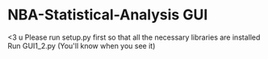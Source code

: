 # NBA-Statistical-Analysis GUI
<3 u
Please run setup.py first so that all the necessary libraries are installed
Run GUI1_2.py (You'll know when you see it)
